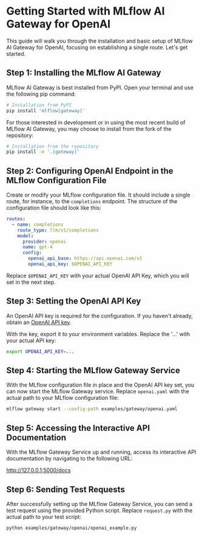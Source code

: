 # Getting Started with MLflow AI Gateway for OpenAI

This guide will walk you through the installation and basic setup of MLflow AI Gateway for OpenAI, focusing on establishing a single route. Let's get started.

## Step 1: Installing the MLflow AI Gateway

MLflow AI Gateway is best installed from PyPI. Open your terminal and use the following pip command:

```sh
# Installation from PyPI
pip install 'mlflow[gateway]'
```

For those interested in development or in using the most recent build of MLflow AI Gateway, you may choose to install from the fork of the repository:

```sh
# Installation from the repository
pip install -e '.[gateway]'
```

## Step 2: Configuring OpenAI Endpoint in the MLflow Configuration File

Create or modify your MLflow configuration file. It should include a single route, for instance, to the `completions` endpoint. The structure of the configuration file should look like this:

```yaml
routes:
  - name: completions
    route_type: llm/v1/completions
    model:
      provider: openai
      name: gpt-4
      config:
        openai_api_base: https://api.openai.com/v1
        openai_api_key: $OPENAI_API_KEY
```

Replace `$OPENAI_API_KEY` with your actual OpenAI API Key, which you will set in the next step.

## Step 3: Setting the OpenAI API Key

An OpenAI API key is required for the configuration. If you haven't already, obtain an [OpenAI API key](https://platform.openai.com/account/api-keys).

With the key, export it to your environment variables. Replace the '...' with your actual API key:

```sh
export OPENAI_API_KEY=...
```

## Step 4: Starting the MLflow Gateway Service

With the MLflow configuration file in place and the OpenAI API key set, you can now start the MLflow Gateway service. Replace `openai.yaml` with the actual path to your MLflow configuration file:

```sh
mlflow gateway start --config-path examples/gateway/openai.yaml
```

## Step 5: Accessing the Interactive API Documentation

With the MLflow Gateway Service up and running, access its interactive API documentation by navigating to the following URL:

http://127.0.0.1:5000/docs

## Step 6: Sending Test Requests

After successfully setting up the MLflow Gateway Service, you can send a test request using the provided Python script. Replace `request.py` with the actual path to your test script:

```sh
python examples/gateway/openai/openai_example.py
```
